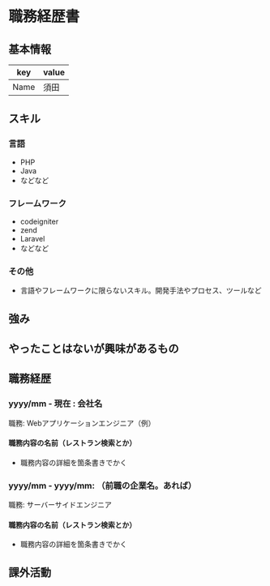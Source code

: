 # 職務経歴書

## 基本情報

|key|value|
|---|-----|
|Name|須田|

## スキル
### 言語
- PHP
- Java
- などなど

### フレームワーク

- codeigniter
- zend
- Laravel
- などなど

### その他

- 言語やフレームワークに限らないスキル。開発手法やプロセス、ツールなど


## 強み

## やったことはないが興味があるもの

## 職務経歴

### yyyy/mm - 現在 : 会社名

職務: Webアプリケーションエンジニア（例）

#### 職務内容の名前（レストラン検索とか）

- 職務内容の詳細を箇条書きでかく

### yyyy/mm - yyyy/mm: （前職の企業名。あれば）

職務: サーバーサイドエンジニア

#### 職務内容の名前（レストラン検索とか）

- 職務内容の詳細を箇条書きでかく

## 課外活動
